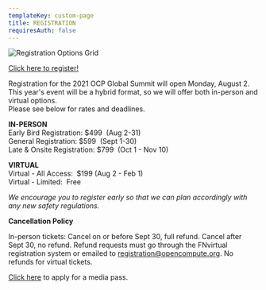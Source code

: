 ```yaml
---
templateKey: custom-page
title: REGISTRATION
requiresAuth: false
---
```

![Registration Options Grid](/img/ocp21g-registration_options_073021_v2-1280px.png)

<a href="https://registration.fnvirtual.app/a/2021ocpglo/register/start" target="_blank">Click here to register!</a>

Registration for the 2021 OCP Global Summit will open Monday, August 2.\
This year's event will be a hybrid format, so we will offer both in-person and virtual options.\
Please see below for rates and deadlines.

**IN-PERSON**\
Early Bird Registration: $499  (Aug 2-31)\
General Registration: $599  (Sept 1-30)\
Late & Onsite Registration: $799  (Oct 1 - Nov 10)

**VIRTUAL**\
Virtual - All Access:  $199 (Aug 2 - Feb 1)\
Virtual - Limited:  Free

*We encourage you to register early so that we can plan accordingly with any new safety regulations.* 

**Cancellation Policy**

In-person tickets: Cancel on or before Sept 30, full refund. Cancel after Sept 30, no refund. Refund requests must go through the FNvirtual registration system or emailed to [registration@opencompute.org](<mailto: registration@opencompute.org>). No refunds for virtual tickets. 

<a href="https://docs.google.com/forms/d/e/1FAIpQLSehNzzYKO6FtzncM3Gt1ODQIRMv5NCUfX3zl8qXf3ltMlneDg/viewform" target="_blank">Click here</a> to apply for a media pass.